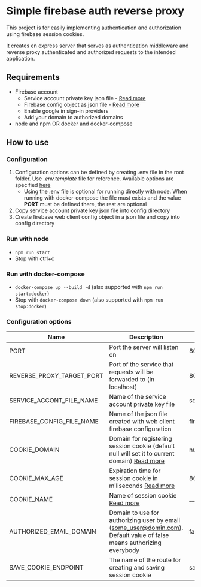 # Simple firebase auth reverse proxy

This project is for easily implementing authentication and authorization using firebase session cookies.

It creates en express server that serves as authentication middleware and reverse proxy authenticated and authorized requests to the intended application.

## Requirements

* Firebase account
    * Service account private key json file - [Read more](https://firebase.google.com/docs/admin/setup#initialize-sdk)
    * Firebase config object as json file - [Read more](https://firebase.google.com/docs/web/setup#config-object)
    * Enable google in sign-in providers
    * Add your domain to authorized domains
* node and npm OR docker and docker-compose

## How to use

### Configuration
1. Configuration options can be defined by creating .env file in the root folder. Use *.env.template* file for reference.
Available options are specified [here](#)
    * Using the .env file is optional for running directly with node. When running with docker-compose the file must exists and the value **PORT** must be defined there, the rest are optional
3. Copy service account private key json file into config directory
2. Create firebase web client config object in a json file and copy into config directory

### Run with node
* ```npm run start```
* Stop with ctrl+c

### Run with docker-compose
* ```docker-compose up --build -d``` (also supported with ```npm run start:docker```)
* Stop with ```docker-compose down``` (also supported with ```npm run stop:docker```)

### Configuration options
| Name                      | Description                                                                                                                                                          | Default value          |
|---------------------------|----------------------------------------------------------------------------------------------------------------------------------------------------------------------|------------------------|
| PORT                      | Port the server will listen on                                                                                                                                       | 80                     |
| REVERSE_PROXY_TARGET_PORT | Port of the service that requests will be forwarded to (in localhost)                                                                                                | 8080                   |
| SERVICE_ACCONT_FILE_NAME  | Name of the service account private key file                                                                                                                         | service-account.json   |
| FIREBASE_CONFIG_FILE_NAME | Name of the json file created with web client firebase configuration                                                                                                 | firebase-config.json   |
| COOKIE_DOMAIN             | Domain for registering session cookie (default null will set it to current domain) [Read more](https://developer.mozilla.org/en-US/docs/Web/HTTP/Headers/Set-Cookie#attributes) | null                   |
| COOKIE_MAX_AGE            | Expiration time for session cookie in miliseconds [Read more](https://developer.mozilla.org/en-US/docs/Web/HTTP/Headers/Set-Cookie#attributes)  | 86400000               |
| COOKIE_NAME               | Name of session cookie [Read more](https://developer.mozilla.org/en-US/docs/Web/HTTP/Headers/Set-Cookie#attributes)                                            | __revers_proxy_session |
| AUTHORIZED_EMAIL_DOMAIN   | Domain to use for authorizing user by email (some_user@domin.com). Default value of false means authorizing everybody                                               | false                  |
| SAVE_COOKIE_ENDPOINT      | The name of the route for creating and saving session cookie                                                                                                         | savecookie             |